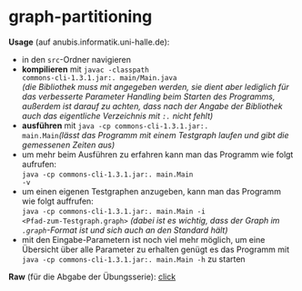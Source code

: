# graph-partitioning

<b>Usage</b> (auf anubis.informatik.uni-halle.de):

* in den <code>src</code>-Ordner navigieren
* <b>kompilieren</b> mit <code>javac -classpath commons-cli-1.3.1.jar:. main/Main.java</code> <br><i>(die Bibliothek muss mit angegeben werden, sie dient aber lediglich für das verbesserte Parameter Handling beim Starten des Programms, außerdem ist darauf zu achten, dass nach der Angabe der Bibliothek auch das eigentliche Verzeichnis mit <code>:.</code> nicht fehlt)</i>
* <b>ausführen</b> mit <code>java -cp commons-cli-1.3.1.jar:. main.Main</code><i>(lässt das Programm mit einem Testgraph laufen und gibt die gemessenen Zeiten aus)</i>
 * um mehr beim Ausführen zu erfahren kann man das Programm wie folgt aufrufen: <br><code>java -cp commons-cli-1.3.1.jar:. main.Main -v</code> 
 * um einen eigenen Testgraphen anzugeben, kann man das Programm wie folgt auffrufen: <br><code>java -cp commons-cli-1.3.1.jar:. main.Main -i \<Pfad-zum-Testgraph.graph\></code> <i>(dabei ist es wichtig, dass der Graph im <code>.graph</code>-Format ist und sich auch an den Standard hält)</i>
 * mit den Eingabe-Parametern ist noch viel mehr möglich, um eine Übersicht über alle Parameter zu erhalten genügt es das Programm mit <code>java -cp commons-cli-1.3.1.jar:. main.Main -h</code> zu starten

<b>Raw</b> (für die Abgabe der Übungsserie): [click](wiki/Raw-Readme)
